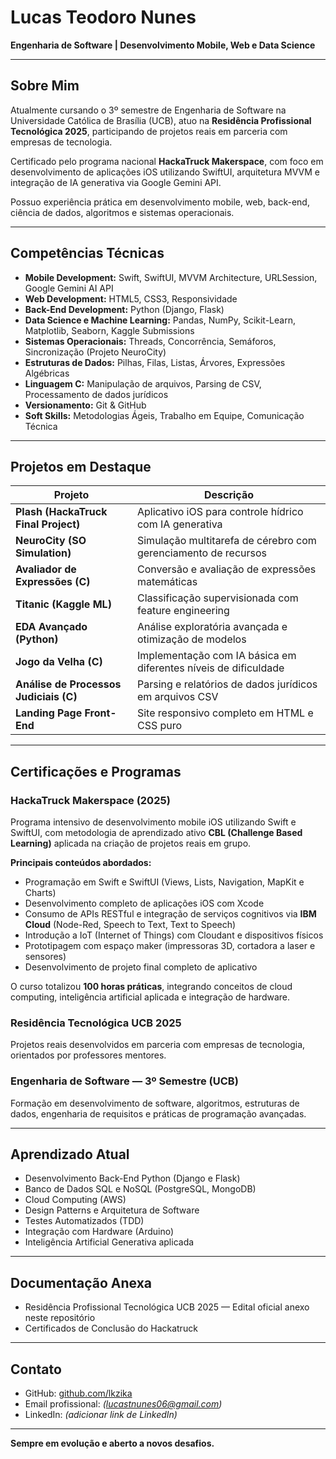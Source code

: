 # Lucas Teodoro Nunes

**Engenharia de Software | Desenvolvimento Mobile, Web e Data Science**

---

## Sobre Mim

Atualmente cursando o 3º semestre de Engenharia de Software na Universidade Católica de Brasília (UCB), atuo na **Residência Profissional Tecnológica 2025**, participando de projetos reais em parceria com empresas de tecnologia.

Certificado pelo programa nacional **HackaTruck Makerspace**, com foco em desenvolvimento de aplicações iOS utilizando SwiftUI, arquitetura MVVM e integração de IA generativa via Google Gemini API.

Possuo experiência prática em desenvolvimento mobile, web, back-end, ciência de dados, algoritmos e sistemas operacionais.

---

## Competências Técnicas

- **Mobile Development:** Swift, SwiftUI, MVVM Architecture, URLSession, Google Gemini AI API
- **Web Development:** HTML5, CSS3, Responsividade
- **Back-End Development:** Python (Django, Flask)
- **Data Science e Machine Learning:** Pandas, NumPy, Scikit-Learn, Matplotlib, Seaborn, Kaggle Submissions
- **Sistemas Operacionais:** Threads, Concorrência, Semáforos, Sincronização (Projeto NeuroCity)
- **Estruturas de Dados:** Pilhas, Filas, Listas, Árvores, Expressões Algébricas
- **Linguagem C:** Manipulação de arquivos, Parsing de CSV, Processamento de dados jurídicos
- **Versionamento:** Git & GitHub
- **Soft Skills:** Metodologias Ágeis, Trabalho em Equipe, Comunicação Técnica

---

## Projetos em Destaque

| Projeto | Descrição |
|---------|-----------|
| **Plash (HackaTruck Final Project)** | Aplicativo iOS para controle hídrico com IA generativa |
| **NeuroCity (SO Simulation)** | Simulação multitarefa de cérebro com gerenciamento de recursos |
| **Avaliador de Expressões (C)** | Conversão e avaliação de expressões matemáticas |
| **Titanic (Kaggle ML)** | Classificação supervisionada com feature engineering |
| **EDA Avançado (Python)** | Análise exploratória avançada e otimização de modelos |
| **Jogo da Velha (C)** | Implementação com IA básica em diferentes níveis de dificuldade |
| **Análise de Processos Judiciais (C)** | Parsing e relatórios de dados jurídicos em arquivos CSV |
| **Landing Page Front-End** | Site responsivo completo em HTML e CSS puro |

---

## Certificações e Programas

### HackaTruck Makerspace (2025)

Programa intensivo de desenvolvimento mobile iOS utilizando Swift e SwiftUI, com metodologia de aprendizado ativo **CBL (Challenge Based Learning)** aplicada na criação de projetos reais em grupo.

**Principais conteúdos abordados:**

- Programação em Swift e SwiftUI (Views, Lists, Navigation, MapKit e Charts)
- Desenvolvimento completo de aplicações iOS com Xcode
- Consumo de APIs RESTful e integração de serviços cognitivos via **IBM Cloud** (Node-Red, Speech to Text, Text to Speech)
- Introdução a IoT (Internet of Things) com Cloudant e dispositivos físicos
- Prototipagem com espaço maker (impressoras 3D, cortadora a laser e sensores)
- Desenvolvimento de projeto final completo de aplicativo

O curso totalizou **100 horas práticas**, integrando conceitos de cloud computing, inteligência artificial aplicada e integração de hardware.

### Residência Tecnológica UCB 2025

Projetos reais desenvolvidos em parceria com empresas de tecnologia, orientados por professores mentores.

### Engenharia de Software — 3º Semestre (UCB)

Formação em desenvolvimento de software, algoritmos, estruturas de dados, engenharia de requisitos e práticas de programação avançadas.

---

## Aprendizado Atual

- Desenvolvimento Back-End Python (Django e Flask)
- Banco de Dados SQL e NoSQL (PostgreSQL, MongoDB)
- Cloud Computing (AWS)
- Design Patterns e Arquitetura de Software
- Testes Automatizados (TDD)
- Integração com Hardware (Arduino)
- Inteligência Artificial Generativa aplicada

---

## Documentação Anexa

- Residência Profissional Tecnológica UCB 2025 — Edital oficial anexo neste repositório
- Certificados de Conclusão do Hackatruck

---

## Contato

- GitHub: [github.com/lkzika](https://github.com/lucastnunes06)
- Email profissional: _(lucastnunes06@gmail.com)_
- LinkedIn: _(adicionar link de LinkedIn)_

---

**Sempre em evolução e aberto a novos desafios.**
